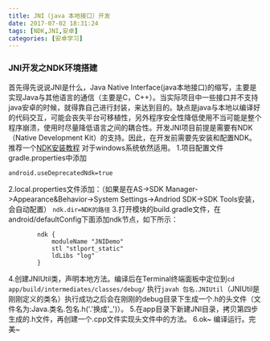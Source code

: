 ```yaml
---
title: JNI（java 本地接口）开发
date: 2017-07-02 18:31:24
tags: [NDK,JNI,安卓]
categories: [安卓学习]
---
```

### JNI开发之NDK环境搭建

 首先得先说说JNI是什么，Java Native Interface(java本地接口)的缩写，主要是实现Java与其他语言的通信（主要是C，C++）。当实际项目中一些接口并不支持java安卓的时候，就得靠自己进行封装，来达到目的。缺点是java与本地以编译好的代码交互，可能会丧失平台可移植性，另外程序安全性降低使用不当可能是整个程序崩溃，使用时尽量降低语言之间的耦合性。<!--more-->开发JNI项目前提是需要有NDK（Native Development Kit）的支持。因此，在开发前需要先安装和配置NDK。推荐一个[NDK安装教程](http://blog.csdn.net/xbw12138/article/details/54882331#html) 对于windows系统依然适用。
 1.项目配置文件gradle.properties中添加
 ```
 android.useDeprecatedNdk=true
 ```
 2.local.properties文件添加：（如果是在AS->SDK Manager->Appearance&Behavior->System Settings->Andriod SDK->SDK Tools安装，会自动配置）
 `ndk.dir=NDK的路径` 
3.打开模块的build.gradle文件，在android/defaultConfig下面添加ndk节点，如下所示：
```
		ndk {
            moduleName "JNIDemo"
            stl "stlport_static"
            ldLibs "log"
        }
```
4.创建JNIUtil类，声明本地方法。编译后在Terminal终端面板中定位到`cd app/build/intermediates/classes/debug/` 执行`javah 包名.JNIUtil`（JNIUtil是刚刚定义的类名）执行成功之后会在刚刚的debug目录下生成一个.h的头文件（文件名为:Java.类名.包名.h('.'换成'\_')）。
5.在app目录下新建JNI目录，拷贝第四步生成的.h文件，再创建一个.cpp文件实现头文件中的方法。
6.ok~   编译运行。完美~

